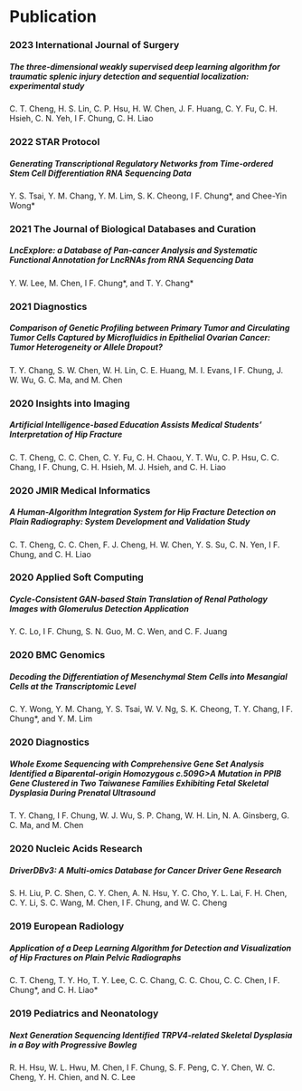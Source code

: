 # Publication

### 2023    International Journal of Surgery
##### The three-dimensional weakly supervised deep learning algorithm for traumatic splenic injury detection and sequential localization: experimental study
C. T. Cheng, H. S. Lin, C. P. Hsu, H. W. Chen, J. F. Huang, C. Y. Fu, C. H. Hsieh, C. N. Yeh, I F. Chung, C. H. Liao

### 2022    STAR Protocol
##### Generating Transcriptional Regulatory Networks from Time-ordered Stem Cell Differentiation RNA Sequencing Data
Y. S. Tsai, Y. M. Chang, Y. M. Lim, S. K. Cheong, I F. Chung*, and Chee-Yin Wong*

### 2021  The Journal of Biological Databases and Curation
##### LncExplore: a Database of Pan-cancer Analysis and Systematic Functional Annotation for LncRNAs from RNA Sequencing Data
Y. W. Lee, M. Chen, I F. Chung*, and T. Y. Chang*

### 2021    Diagnostics
##### Comparison of Genetic Profiling between Primary Tumor and Circulating Tumor Cells Captured by Microfluidics in Epithelial Ovarian Cancer: Tumor Heterogeneity or Allele Dropout?
T. Y. Chang, S. W. Chen, W. H. Lin, C. E. Huang, M. I. Evans, I F. Chung, J. W. Wu, G. C. Ma, and M. Chen

### 2020  Insights into Imaging
##### Artificial Intelligence-based Education Assists Medical Students’ Interpretation of Hip Fracture
C. T. Cheng, C. C. Chen, C. Y. Fu, C. H. Chaou, Y. T. Wu, C. P. Hsu, C. C. Chang, I F. Chung, C. H. Hsieh, M. J. Hsieh, and C. H. Liao

### 2020 JMIR Medical Informatics
##### A Human-Algorithm Integration System for Hip Fracture Detection on Plain Radiography: System Development and Validation Study
C. T. Cheng, C. C. Chen, F. J. Cheng, H. W. Chen, Y. S. Su, C. N. Yen, I F. Chung, and C. H. Liao

### 2020 Applied Soft Computing
##### Cycle-Consistent GAN-based Stain Translation of Renal Pathology Images with Glomerulus Detection Application
Y. C. Lo, I F. Chung, S. N. Guo, M. C. Wen, and C. F. Juang

### 2020 BMC Genomics
##### Decoding the Differentiation of Mesenchymal Stem Cells into Mesangial Cells at the Transcriptomic Level
C. Y. Wong, Y. M. Chang, Y. S. Tsai, W. V. Ng, S. K. Cheong, T. Y. Chang, I F. Chung*, and Y. M. Lim

### 2020 Diagnostics
##### Whole Exome Sequencing with Comprehensive Gene Set Analysis Identified a Biparental-origin Homozygous c.509G>A Mutation in PPIB Gene Clustered in Two Taiwanese Families Exhibiting Fetal Skeletal Dysplasia During Prenatal Ultrasound
T. Y. Chang, I F. Chung, W. J. Wu, S. P. Chang, W. H. Lin, N. A. Ginsberg, G. C. Ma, and M. Chen

### 2020 Nucleic Acids Research
##### DriverDBv3: A Multi-omics Database for Cancer Driver Gene Research
S. H. Liu, P. C. Shen, C. Y. Chen, A. N. Hsu, Y. C. Cho, Y. L. Lai, F. H. Chen, C. Y. Li, S. C. Wang, M. Chen, I F. Chung, and W. C. Cheng

### 2019 European Radiology
##### Application of a Deep Learning Algorithm for Detection and Visualization of Hip Fractures on Plain Pelvic Radiographs
C. T. Cheng, T. Y. Ho, T. Y. Lee, C. C. Chang, C. C. Chou, C. C. Chen, I F. Chung*, and C. H. Liao*

### 2019 Pediatrics and Neonatology
##### Next Generation Sequencing Identified TRPV4-related Skeletal Dysplasia in a Boy with Progressive Bowleg
R. H. Hsu, W. L. Hwu, M. Chen, I F. Chung, S. F. Peng, C. Y. Chen, W. C. Cheng, Y. H. Chien, and N. C. Lee









